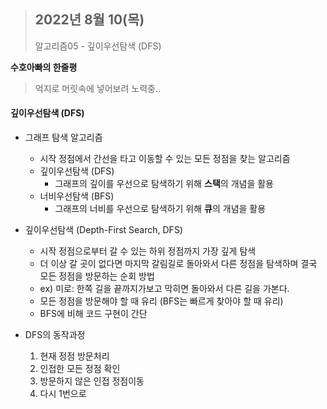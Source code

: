 > ## 2022년 8월 10(목)
>
> 알고리즘05 - 깊이우선탐색 (DFS)



**수호아빠의 한줄평**

>  억지로 머릿속에 넣어보려 노력중..



#### 깊이우선탐색 (DFS)



- 그래프 탐색 알고리즘
  - 시작 정점에서 간선을 타고 이동할 수 있는 모든 정점을 찾는 알고리즘
  - 깊이우선탐색 (DFS)
    - 그래프의 깊이를 우선으로 탐색하기 위해 **스택**의 개념을 활용
  - 너비우선탐색 (BFS)
    - 그래프의 너비를 우선으로 탐색하기 위해 **큐**의 개념을 활용
- 깊이우선탐색 (Depth-First Search, DFS)
  - 시작 정점으로부터 갈 수 있는 하위 정점까지 가장 깊게 탐색
  -  더 이상 갈 곳이 없다면 마지막 갈림길로 돌아와서 다른 정점을 탐색하며 결국 모든 정점을 방문하는 순회 방법
  - ex) 미로: 한쪽 길을 끝까지가보고 막히면 돌아와서 다른 길을 가본다.
  - 모든 정점을 방문해야 할 때 유리 (BFS는 빠르게 찾아야 할 때 유리)
  - BFS에 비해 코드 구현이 간단

- DFS의 동작과정
  1. 현재 정점 방문처리
  2. 인접한 모든 정점 확인
  3. 방문하지 않은 인접 정점이동 
  4. 다시 1번으로
